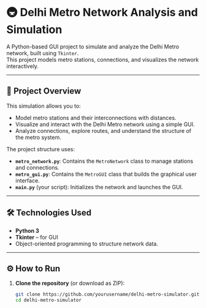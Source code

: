 # 🚇 Delhi Metro Network Analysis and Simulation

A Python-based GUI project to simulate and analyze the Delhi Metro network, built using `Tkinter`.  
This project models metro stations, connections, and visualizes the network interactively.

---

## 📌 Project Overview

This simulation allows you to:
- Model metro stations and their interconnections with distances.
- Visualize and interact with the Delhi Metro network using a simple GUI.
- Analyze connections, explore routes, and understand the structure of the metro system.

The project structure uses:
- **`metro_network.py`**: Contains the `MetroNetwork` class to manage stations and connections.
- **`metro_gui.py`**: Contains the `MetroGUI` class that builds the graphical user interface.
- **`main.py`** (your script): Initializes the network and launches the GUI.

---

## 🛠️ Technologies Used

- **Python 3**
- **Tkinter** – for GUI
- Object-oriented programming to structure network data.

---

## ⚙️ How to Run

1. **Clone the repository** (or download as ZIP):

   ```bash
   git clone https://github.com/yourusername/delhi-metro-simulator.git
   cd delhi-metro-simulator
